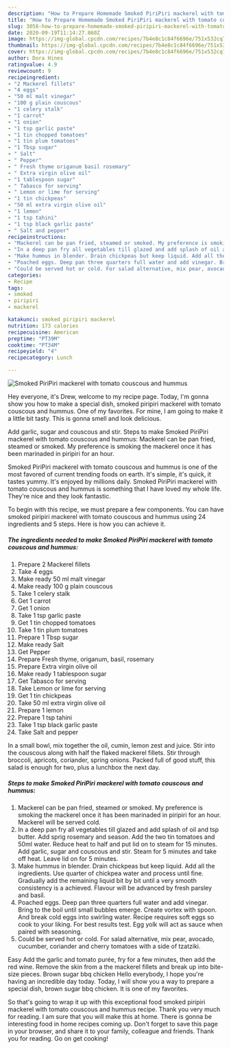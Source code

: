 ```yaml
---
description: "How to Prepare Homemade Smoked PiriPiri mackerel with tomato couscous and hummus"
title: "How to Prepare Homemade Smoked PiriPiri mackerel with tomato couscous and hummus"
slug: 3058-how-to-prepare-homemade-smoked-piripiri-mackerel-with-tomato-couscous-and-hummus
date: 2020-09-19T11:14:27.860Z
image: https://img-global.cpcdn.com/recipes/7b4e8c1c84f6696e/751x532cq70/smoked-piripiri-mackerel-with-tomato-couscous-and-hummus-recipe-main-photo.jpg
thumbnail: https://img-global.cpcdn.com/recipes/7b4e8c1c84f6696e/751x532cq70/smoked-piripiri-mackerel-with-tomato-couscous-and-hummus-recipe-main-photo.jpg
cover: https://img-global.cpcdn.com/recipes/7b4e8c1c84f6696e/751x532cq70/smoked-piripiri-mackerel-with-tomato-couscous-and-hummus-recipe-main-photo.jpg
author: Dora Hines
ratingvalue: 4.9
reviewcount: 9
recipeingredient:
- "2 Mackerel fillets"
- "4 eggs"
- "50 ml malt vinegar"
- "100 g plain couscous"
- "1 celery stalk"
- "1 carrot"
- "1 onion"
- "1 tsp garlic paste"
- "1 tin chopped tomatoes"
- "1 tin plum tomatoes"
- "1 Tbsp sugar"
- " Salt"
- " Pepper"
- " Fresh thyme origanum basil rosemary"
- " Extra virgin olive oil"
- "1 tablespoon sugar"
- " Tabasco for serving"
- " Lemon or lime for serving"
- "1 tin chickpeas"
- "50 ml extra virgin olive oil"
- "1 lemon"
- "1 tsp tahini"
- "1 tsp black garlic paste"
- " Salt and pepper"
recipeinstructions:
- "Mackerel can be pan fried, steamed or smoked. My preference is smoking the mackerel once it has been marinaded in piripiri for an hour. Mackerel will be served cold."
- "In a deep pan fry all vegetables till glazed and add splash of oil and tsp butter. Add sprig rosemary and season. Add the two tin tomatoes and 50ml water. Reduce heat to half and put lid on to steam for 15 minutes. Add garlic, sugar and couscous and stir. Steam for 5 minutes and take off heat. Leave lid on for 5 minutes."
- "Make hummus in blender. Drain chickpeas but keep liquid. Add all the ingredients. Use quarter of chickpea water and process until fine. Gradually add the remaining liquid bit by bit until a very smooth consistency is a achieved. Flavour will be advanced by fresh parsley and basil."
- "Poached eggs. Deep pan three quarters full water and add vinegar. Bring to the boil until small bubbles emerge. Create vortex with spoon. And break cold eggs into swirling water. Recipe requires soft eggs so cook to your liking. For best results test. Egg yolk will act as sauce when paired with seasoning."
- "Could be served hot or cold. For salad alternative, mix pear, avocado, cucumber, coriander and cherry tomatoes with a side of tzatziki."
categories:
- Recipe
tags:
- smoked
- piripiri
- mackerel

katakunci: smoked piripiri mackerel 
nutrition: 173 calories
recipecuisine: American
preptime: "PT39M"
cooktime: "PT34M"
recipeyield: "4"
recipecategory: Lunch

---
```



![Smoked PiriPiri mackerel with tomato couscous and hummus](https://img-global.cpcdn.com/recipes/7b4e8c1c84f6696e/751x532cq70/smoked-piripiri-mackerel-with-tomato-couscous-and-hummus-recipe-main-photo.jpg)

Hey everyone, it's Drew, welcome to my recipe page. Today, I'm gonna show you how to make a special dish, smoked piripiri mackerel with tomato couscous and hummus. One of my favorites. For mine, I am going to make it a little bit tasty. This is gonna smell and look delicious.

Add garlic, sugar and couscous and stir. Steps to make Smoked PiriPiri mackerel with tomato couscous and hummus: Mackerel can be pan fried, steamed or smoked. My preference is smoking the mackerel once it has been marinaded in piripiri for an hour.

Smoked PiriPiri mackerel with tomato couscous and hummus is one of the most favored of current trending foods on earth. It's simple, it's quick, it tastes yummy. It's enjoyed by millions daily. Smoked PiriPiri mackerel with tomato couscous and hummus is something that I have loved my whole life. They're nice and they look fantastic.


To begin with this recipe, we must prepare a few components. You can have smoked piripiri mackerel with tomato couscous and hummus using 24 ingredients and 5 steps. Here is how you can achieve it.

<!--inarticleads1-->

##### The ingredients needed to make Smoked PiriPiri mackerel with tomato couscous and hummus:

1. Prepare 2 Mackerel fillets
1. Take 4 eggs
1. Make ready 50 ml malt vinegar
1. Make ready 100 g plain couscous
1. Take 1 celery stalk
1. Get 1 carrot
1. Get 1 onion
1. Take 1 tsp garlic paste
1. Get 1 tin chopped tomatoes
1. Take 1 tin plum tomatoes
1. Prepare 1 Tbsp sugar
1. Make ready  Salt
1. Get  Pepper
1. Prepare  Fresh thyme, origanum, basil, rosemary
1. Prepare  Extra virgin olive oil
1. Make ready 1 tablespoon sugar
1. Get  Tabasco for serving
1. Take  Lemon or lime for serving
1. Get 1 tin chickpeas
1. Take 50 ml extra virgin olive oil
1. Prepare 1 lemon
1. Prepare 1 tsp tahini
1. Take 1 tsp black garlic paste
1. Take  Salt and pepper


In a small bowl, mix together the oil, cumin, lemon zest and juice. Stir into the couscous along with half the flaked mackerel fillets. Stir through broccoli, apricots, coriander, spring onions. Packed full of good stuff, this salad is enough for two, plus a lunchbox the next day. 

<!--inarticleads2-->

##### Steps to make Smoked PiriPiri mackerel with tomato couscous and hummus:

1. Mackerel can be pan fried, steamed or smoked. My preference is smoking the mackerel once it has been marinaded in piripiri for an hour. Mackerel will be served cold.
1. In a deep pan fry all vegetables till glazed and add splash of oil and tsp butter. Add sprig rosemary and season. Add the two tin tomatoes and 50ml water. Reduce heat to half and put lid on to steam for 15 minutes. Add garlic, sugar and couscous and stir. Steam for 5 minutes and take off heat. Leave lid on for 5 minutes.
1. Make hummus in blender. Drain chickpeas but keep liquid. Add all the ingredients. Use quarter of chickpea water and process until fine. Gradually add the remaining liquid bit by bit until a very smooth consistency is a achieved. Flavour will be advanced by fresh parsley and basil.
1. Poached eggs. Deep pan three quarters full water and add vinegar. Bring to the boil until small bubbles emerge. Create vortex with spoon. And break cold eggs into swirling water. Recipe requires soft eggs so cook to your liking. For best results test. Egg yolk will act as sauce when paired with seasoning.
1. Could be served hot or cold. For salad alternative, mix pear, avocado, cucumber, coriander and cherry tomatoes with a side of tzatziki.


Easy Add the garlic and tomato purée, fry for a few minutes, then add the red wine. Remove the skin from a the mackerel fillets and break up into bite-size pieces. Brown sugar bbq chicken Hello everybody, I hope you&#39;re having an incredible day today. Today, I will show you a way to prepare a special dish, brown sugar bbq chicken. It is one of my favorites. 

So that's going to wrap it up with this exceptional food smoked piripiri mackerel with tomato couscous and hummus recipe. Thank you very much for reading. I am sure that you will make this at home. There is gonna be interesting food in home recipes coming up. Don't forget to save this page in your browser, and share it to your family, colleague and friends. Thank you for reading. Go on get cooking!
